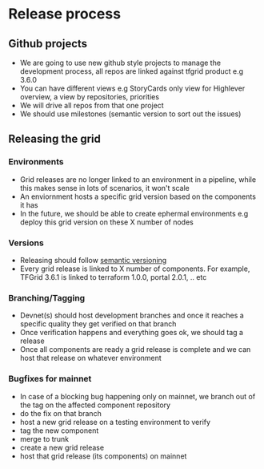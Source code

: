 # Release process

## Github projects
- We are going to use new github style projects to manage the development process, all repos are linked against tfgrid product e.g 3.6.0
- You can have different views e.g StoryCards only view for Highlever overview, a view by repositories, priorities
- We will drive all repos from that one project
- We should use milestones (semantic version to sort out the issues)

## Releasing the grid


### Environments
- Grid releases are no longer linked to an environment in a pipeline, while this makes sense in lots of scenarios, it won't scale
- An enviornment hosts a specific grid version based on the components it has
- In the future, we should be able to create ephermal environments e.g deploy this grid version on these X number of nodes


### Versions

- Releasing should follow [semantic versioning](https://semver.org/) 
- Every grid release is linked to X number of components. For example, TFGrid 3.6.1 is linked to terraform 1.0.0, portal 2.0.1, .. etc


### Branching/Tagging
- Devnet(s) should host development branches and once it reaches a specific quality they get verified on that branch
- Once verification happens and everything goes ok, we should tag a release 
- Once all components are ready a grid release is complete and we can host that release on whatever environment


### Bugfixes for mainnet
- In case of a blocking bug happening only on mainnet, we branch out of the tag on the affected component repository
- do the fix on that branch
- host a new grid release on a testing environment to verify
- tag the new component
- merge to trunk
- create a new grid release
- host that grid release (its components) on mainnet
